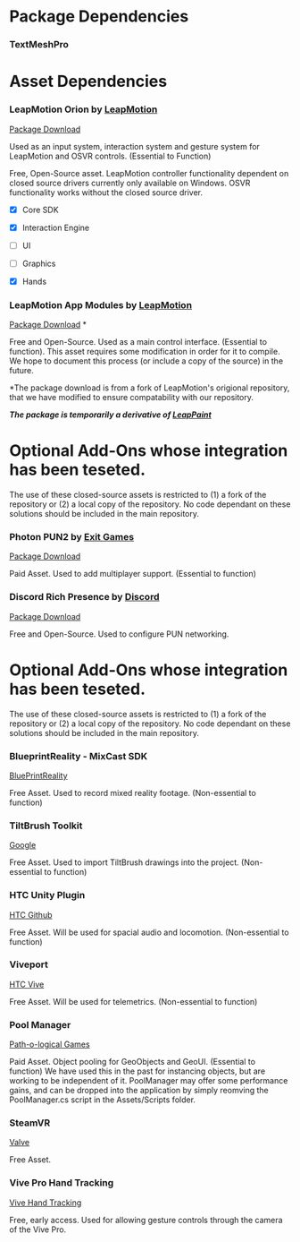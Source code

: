 # Package Dependencies
### TextMeshPro

# Asset Dependencies

### LeapMotion Orion by [LeapMotion](https://github.com/leapmotion/UnityModules)

[Package Download](https://github.com/leapmotion/UnityModules/releases)

Used as an input system, interaction system and gesture system for LeapMotion and OSVR controls.  (Essential to Function)

Free, Open-Source asset.  LeapMotion controller functionality dependent on closed source drivers currently only available on Windows.  OSVR functionality works without the closed source driver.

- [x] Core SDK
- [x] Interaction Engine
- [ ] UI
- [ ] Graphics
- [x] Hands


### LeapMotion App Modules by [LeapMotion](https://github.com/leapmotion/AppExperiments)

[Package Download](https://github.com/maine-imre/LM-AppExperiments/releases)  *

Free and Open-Source. Used as a main control interface. (Essential to function).  This asset requires some modification in order for it to compile.  We hope to document this process (or include a copy of  the source) in the future.

*The package download is from a fork of LeapMotion's origional repository, that we have modified to ensure compatability with our repository.

***The package is temporarily a derivative of [LeapPaint](https://github.com/maine-imre/Paint/releases)***




# Optional Add-Ons whose integration has been teseted.
The use of these closed-source assets is restricted to (1) a fork of the repository or (2) a local copy of the repository.  No code dependant on these solutions should be included in the main repository.

### Photon PUN2 by [Exit Games](https://www.photonengine.com/en/pun)

[Package Download](https://assetstore.unity.com/packages/tools/network/pun-2-free-119922)

Paid Asset. Used to add multiplayer support. (Essential to function)

### Discord Rich Presence by [Discord](https://discordapp.com/developers/docs/rich-presence/how-to)

[Package Download](https://github.com/maine-imre/discord-rpc/releases)

Free and Open-Source.  Used to configure PUN networking.


# Optional Add-Ons whose integration has been teseted.
The use of these closed-source assets is restricted to (1) a fork of the repository or (2) a local copy of the repository.  No code dependant on these solutions should be included in the main repository.


### BlueprintReality - MixCast SDK
[BluePrintReality](https://mixcast.me/mixcast-download/)

Free Asset. Used to record mixed reality footage. (Non-essential to function)

### TiltBrush Toolkit
[Google](https://github.com/googlevr/tilt-brush-toolkit/releases)

Free Asset. Used to import TiltBrush drawings into the project. (Non-essential to function)

### HTC Unity Plugin
[HTC Github](https://github.com/ViveSoftware/ViveInputUtility-Unity/releases)

Free Asset. Will be used for spacial audio and locomotion. (Non-essential to function)

### Viveport
[HTC Vive](https://developer.viveport.com/documents/sdk/en/download.html)

Free Asset. Will be used for telemetrics. (Non-essential to function)

### Pool Manager
[Path-o-logical Games](http://u3d.as/1Z4)

Paid Asset. Object pooling for GeoObjects and GeoUI. (Essential to function)
We have used this in the past for instancing objects, but are working to be independent of it.
PoolManager may offer some performance gains, and can be dropped into the application by simply reomving the PoolManager.cs script in the Assets/Scripts folder.

### SteamVR
[Valve](http://u3d.as/cjo)

Free Asset. 

### Vive Pro Hand Tracking
[Vive Hand Tracking](https://developer.vive.com/resources/knowledgebase/vive-hand-tracking-sdk/)

Free, early access. Used for allowing gesture controls through the camera of the Vive Pro.
